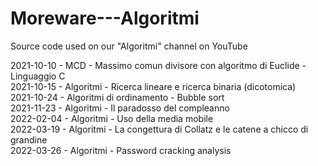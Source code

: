 # Moreware---Algoritmi
Source code used on our "Algoritmi" channel on YouTube

2021-10-10 - MCD - Massimo comun divisore con algoritmo di Euclide - Linguaggio C<br />
2021-10-15 - Algoritmi - Ricerca lineare e ricerca binaria (dicotomica)<br />
2021-10-24 - Algoritmi di ordinamento - Bubble sort<br />
2021-11-23 - Algoritmi - Il paradosso del compleanno <br />
2022-02-04 - Algoritmi - Uso della media mobile <br />
2022-03-19 - Algoritmi - La congettura di Collatz e le catene a chicco di grandine </br>
2022-03-26 - Algoritmi - Password cracking analysis</br>
